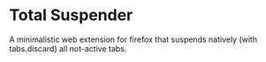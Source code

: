 # Total Suspender

A minimalistic web extension for firefox that suspends natively (with tabs.discard) all not-active tabs.